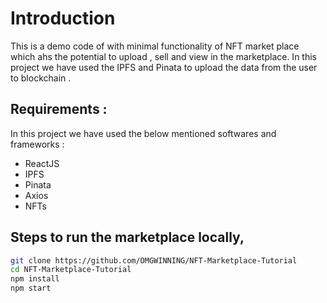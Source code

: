 # Introduction

This is a demo code of with minimal functionality of NFT market place which ahs the potential to upload , sell and view in the marketplace. In this project we have used the IPFS and Pinata to upload the data from the user to blockchain .

## Requirements :
In this project we have used the below mentioned softwares and frameworks :
- ReactJS
- IPFS
- Pinata
- Axios
- NFTs

## Steps to run the marketplace locally, 
```bash
git clone https://github.com/OMGWINNING/NFT-Marketplace-Tutorial
cd NFT-Marketplace-Tutorial
npm install
npm start
```
